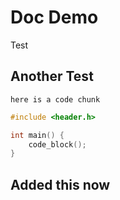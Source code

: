 # Doc Demo

Test

## Another Test

`here is a code chunk`

```cpp
#include <header.h>

int main() {
	code_block();
}
```

## Added this now